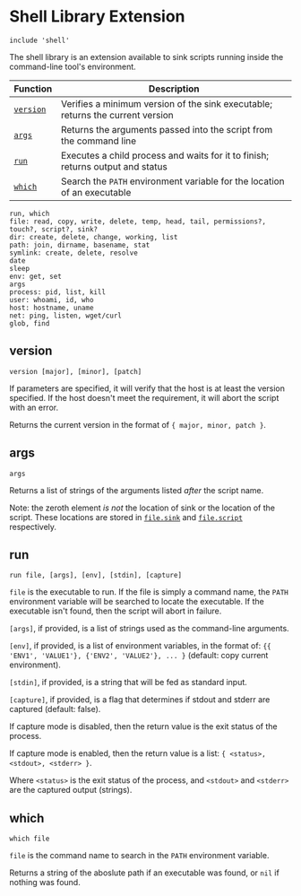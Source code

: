 
Shell Library Extension
=======================

`include 'shell'`

The shell library is an extension available to sink scripts running inside the command-line tool's
environment.

| Function       | Description                                                                    |
|----------------|--------------------------------------------------------------------------------|
| [`version`](#version) | Verifies a minimum version of the sink executable; returns the current version |
| [`args`](#args)| Returns the arguments passed into the script from the command line             |
| [`run`](#run)  | Executes a child process and waits for it to finish; returns output and status |
| [`which`](#which) | Search the `PATH` environment variable for the location of an executable    |

```
run, which
file: read, copy, write, delete, temp, head, tail, permissions?, touch?, script?, sink?
dir: create, delete, change, working, list
path: join, dirname, basename, stat
symlink: create, delete, resolve
date
sleep
env: get, set
args
process: pid, list, kill
user: whoami, id, who
host: hostname, uname
net: ping, listen, wget/curl
glob, find
```

version
-------

```
version [major], [minor], [patch]
```

If parameters are specified, it will verify that the host is at least the version specified.  If
the host doesn't meet the requirement, it will abort the script with an error.

Returns the current version in the format of `{ major, minor, patch }`.

args
----

```
args
```

Returns a list of strings of the arguments listed *after* the script name.

Note: the zeroth element *is not* the location of sink or the location of the script.  These
locations are stored in [`file.sink`](#file.sink) and [`file.script`](#file.script) respectively.

run
---

```
run file, [args], [env], [stdin], [capture]
```

`file` is the executable to run.  If the file is simply a command name, the `PATH` environment
variable will be searched to locate the executable.  If the executable isn't found, then the script
will abort in failure.

`[args]`, if provided, is a list of strings used as the command-line arguments.

`[env]`, if provided, is a list of environment variables, in the format of: `{{ 'ENV1', 'VALUE1'},
{'ENV2', 'VALUE2'}, ... }` (default: copy current environment).

`[stdin]`, if provided, is a string that will be fed as standard input.

`[capture]`, if provided, is a flag that determines if stdout and stderr are captured (default:
false).

If capture mode is disabled, then the return value is the exit status of the process.

If capture mode is enabled, then the return value is a list: `{ <status>, <stdout>, <stderr> }`.

Where `<status>` is the exit status of the process, and `<stdout>` and `<stderr>` are the captured
output (strings).

which
-----

```
which file
```

`file` is the command name to search in the `PATH` environment variable.

Returns a string of the aboslute path if an executable was found, or `nil` if nothing was found.
